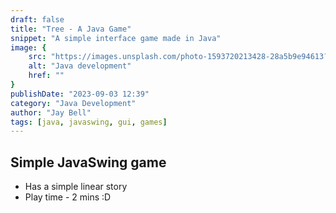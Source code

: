 ```yaml
---
draft: false
title: "Tree - A Java Game"
snippet: "A simple interface game made in Java"
image: {
    src: "https://images.unsplash.com/photo-1593720213428-28a5b9e94613?&fit=crop&w=430&h=240",
    alt: "Java development"
    href: ""
}
publishDate: "2023-09-03 12:39"
category: "Java Development"
author: "Jay Bell"
tags: [java, javaswing, gui, games]
---
```


## Simple JavaSwing game
- Has a simple linear story
- Play time - 2 mins :D